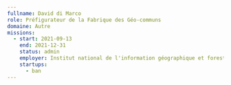 ```yaml
---
fullname: David di Marco
role: Préfigurateur de la Fabrique des Géo-communs
domaine: Autre
missions:
  - start: 2021-09-13
    end: 2021-12-31
    status: admin
    employer: Institut national de l'information géographique et forestière
    startups:
      - ban
---
```

